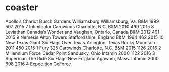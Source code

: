 # coaster
Apollo’s Chariot	Busch Gardens Williamsburg	Williamsburg, Va.	B&M	1999	597	2015
7	Intimidator	Carowinds	Charlotte, N.C.	B&M	2010	499	2015
8	Leviathan	Canada’s Wonderland	Vaughan, Ontario, Canada	B&M	2012	491	2015
9	Nemesis	Alton Towers	Staffordshire, England	B&M	1994	462	2015
10	New Texas Giant	Six Flags Over Texas	Arlington, Texas	Rocky Mountain	2011	450	2015
1	Fury 325	Carowinds	Charlotte, N.C.	B&M	2015	1126	2016
2	Millennium Force	Cedar Point	Sandusky, Ohio	Intamin	2000	1122	2016
3	Superman The Ride	Six Flags New England	Agawam, Mass.	Intamin	2000	698	2016
4	Expedition GeForce
